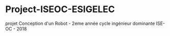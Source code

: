 # Project-ISEOC-ESIGELEC
projet Conception d'un Robot - 2eme année cycle ingénieur dominante ISE-OC - 2018

